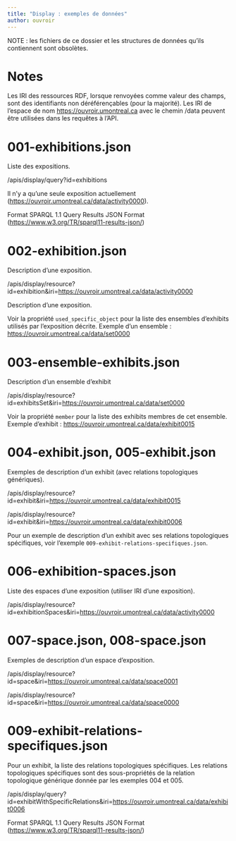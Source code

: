 ```yaml
---
title: "Display : exemples de données"
author: ouvroir
---
```


NOTE : les fichiers de ce dossier et les structures de données qu’ils contiennent sont obsolètes.

# Notes

Les IRI des ressources RDF, lorsque renvoyées comme valeur des champs, sont des identifiants non déréférençables (pour la majorité). Les IRI de l’espace de nom https://ouvroir.umontreal.ca avec le chemin /data peuvent être utilisées dans les requêtes à l’API.

# 001-exhibitions.json

Liste des expositions.

/apis/display/query?id=exhibitions

Il n’y a qu’une seule exposition actuellement (https://ouvroir.umontreal.ca/data/activity0000).

Format SPARQL 1.1 Query Results JSON Format (https://www.w3.org/TR/sparql11-results-json/)

# 002-exhibition.json

Description d’une exposition.

/apis/display/resource?id=exhibition&iri=https://ouvroir.umontreal.ca/data/activity0000

Description d’une exposition.

Voir la propriété `used_specific_object` pour la liste des ensembles d’exhibits utilisés par l’exposition décrite. Exemple d’un ensemble : https://ouvroir.umontreal.ca/data/set0000

# 003-ensemble-exhibits.json

Description d’un ensemble d’exhibit

/apis/display/resource?id=exhibitsSet&iri=https://ouvroir.umontreal.ca/data/set0000

Voir la propriété `member` pour la liste des exhibits membres de cet ensemble. Exemple d’exhibit : https://ouvroir.umontreal.ca/data/exhibit0015

# 004-exhibit.json, 005-exhibit.json

Exemples de description d’un exhibit (avec relations topologiques génériques).

/apis/display/resource?id=exhibit&iri=https://ouvroir.umontreal.ca/data/exhibit0015

/apis/display/resource?id=exhibit&iri=https://ouvroir.umontreal.ca/data/exhibit0006

Pour un exemple de description d’un exhibit avec ses relations topologiques spécifiques, voir l’exemple `009-exhibit-relations-specifiques.json`.

# 006-exhibition-spaces.json

Liste des espaces d’une exposition (utiliser IRI d’une exposition).

/apis/display/resource?id=exhibitionSpaces&iri=https://ouvroir.umontreal.ca/data/activity0000

# 007-space.json, 008-space.json

Exemples de description d’un espace d’exposition.

/apis/display/resource?id=space&iri=https://ouvroir.umontreal.ca/data/space0001

/apis/display/resource?id=space&iri=https://ouvroir.umontreal.ca/data/space0000

# 009-exhibit-relations-specifiques.json

Pour un exhibit, la liste des relations topologiques spécifiques. Les relations topologiques spécifiques sont des sous-propriétés de la relation topologique générique donnée par les exemples 004 et 005.

/apis/display/query?id=exhibitWithSpecificRelations&iri=https://ouvroir.umontreal.ca/data/exhibit0006

Format SPARQL 1.1 Query Results JSON Format (https://www.w3.org/TR/sparql11-results-json/)